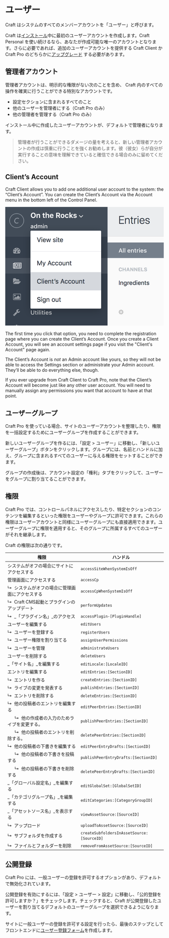 ユーザー
=====

Craft はシステムのすべてのメンバーアカウントを「ユーザー」と呼びます。

Craft は[インストール](installation.md)中に最初のユーザーアカウントを作成します。Craft Personal を使い続けるなら、あなたが作成可能な唯一のアカウントとなります。さらに必要であれば、追加のユーザーアカウントを提供する Craft Client か Craft Pro のどちらかに[アップグレード](/pricing) する必要があります。

## 管理者アカウント

管理者アカウントは、明示的な権限がない次のことを含め、 Craft 内のすべての操作を確実に行うことができる特別なアカウントです。

* 設定セクションに含まれるすべてのこと
* 他のユーザーを管理者にする（Craft Pro のみ）
* 他の管理者を管理する（Craft Pro のみ）

インストール中に作成したユーザーアカウントが、デフォルトで管理者になります。

> 管理者が行うことができるダメージの量を考えると、新しい管理者アカウントの作成は慎重に行うことを強くお勧めします。彼（彼女）らが自分が実行することの意味を理解できていると確信できる場合のみに留めてください。

## Client’s Account

Craft Client allows you to add one additional user account to the system: the “Client’s Account”. You can create the Client’s Account via the Account menu in the bottom left of the Control Panel.

![Access the Client User Account](images/users-client-user.png)

The first time you click that option, you need to complete the registration page where you can create the Client’s Account. Once you create a Client Account, you will see an account settings page if you visit the "Client's Account" page again.

The Client’s Account is _not_ an Admin account like yours, so they will not be able to access the Settings section or administrate your Admin account. They’ll be able to do everything else, though.

If you ever upgrade from Craft Client to Craft Pro, note that the Client’s Account will become just like any other user account. You will need to manually assign any permissions you want that account to have at that point.

## ユーザーグループ

Craft Pro を使っている場合、サイトのユーザーアカウントを整理したり、権限を一括設定するためにユーザーグループを作成することができます。

新しいユーザーグループを作るには、「設定 > ユーザー」に移動し、「新しいユーザーグループ」ボタンをクリックします。グループには、名前とハンドルに加え、グループに含まれるすべてのユーザーに与える権限をセットすることができます。

グループの作成後は、アカウント設定の「権利」タブをクリックして、ユーザーをグループに割り当てることができます。

## 権限

Craft Pro では、コントロールパネルにアクセスしたり、特定セクションのコンテンツを編集するといった権限をユーザーやグループに許可できます。これらの権限はユーザーアカウントと同様にユーザーグループにも直接適用できます。ユーザーグループに権限を適用すると、そのグループに所属するすべてのユーザーがそれを継承します。

Craft の権限は次の通りです。

| 権限 | ハンドル |
| ---------- | ------ |
| システムがオフの場合にサイトにアクセスする | `accessSiteWhenSystemIsOff` |
| 管理画面にアクセスする | `accessCp` |
| ↳  システムがオフの場合に管理画面にアクセスする | `accessCpWhenSystemIsOff` |
| ↳  Craft CMS起動とプラグインのアップデート | `performUpdates` |
| ↳  _「プラグイン名」_のアクセス  | `accessPlugin-[PluginHandle]` |
| ユーザーを編集する | `editUsers` |
| ↳  ユーザーを登録する | `registerUsers` |
| ↳  ユーザー権限を割り当てる | `assignUserPermissions` |
| ↳  ユーザーを管理 | `administrateUsers` |
| ユーザーを削除する | `deleteUsers` |
| _「サイト名」_を編集する | `editLocale:[LocaleID]` |
| エントリを編集する | `editEntries:[SectionID]` |
| ↳  エントリを作る | `createEntries:[SectionID]` |
| ↳  ライブの変更を発表する | `publishEntries:[SectionID]` |
| ↳  エントリを削除する | `deleteEntries:[SectionID]` |
| ↳  他の投稿者のエントリを編集する | `editPeerEntries:[SectionID]` |
|       ↳  他の作成者の入力のためライブを変更する。 | `publishPeerEntries:[SectionID]` |
|       ↳  他の投稿者のエントリを削除する。 | `deletePeerEntries:[SectionID]` |
| ↳  他の投稿者の下書きを編集する | `editPeerEntryDrafts:[SectionID]` |
|       ↳  他の投稿者の下書きを投稿する | `publishPeerEntryDrafts:[SectionID]` |
|       ↳  他の投稿者の下書きを削除する | `deletePeerEntryDrafts:[SectionID]` |
| _「グローバル設定名」_を編集する | `editGlobalSet:[GlobalSetID]` |
| _「カテゴリグループ名」_を編集する | `editCategories:[CategoryGroupID]` |
| _「アセットソース名」_を表示する | `viewAssetSource:[SourceID]` |
| ↳  アップロード | `uploadToAssetSource:[SourceID]` |
| ↳  サブフォルダを作成する | `createSubfoldersInAssetSource:[SourceID]` |
| ↳  ファイルとフォルダーを削除 | `removeFromAssetSource:[SourceID]` |

## 公開登録

Craft Pro には、一般ユーザーの登録を許可するオプションがあり、デフォルトで無効化されています。

公開登録を有効にするには、「設定 > ユーザー > 設定」に移動し、「公的登録を許可しますか？」をチェックします。チェックすると、Craft が公開登録したユーザーを割り当てるデフォルトのユーザーグループを選択できるようになります。

サイトに一般ユーザーの登録を許可する設定を行ったら、最後のステップとしてフロントエンドに[ユーザー登録フォーム](templating/examples/user-registration-form.md)を作成します。

